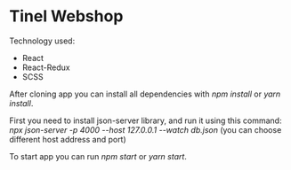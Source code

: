 <h1> Tinel Webshop </h1>

<p>Technology used:</p>
<ul>
<li>React</li>
<li>React-Redux</li>
<li>SCSS</li>
</ul>

<p>After cloning app you can install all dependencies with <em>npm install</em> or <em>yarn install</em>.</p>

<p>First you need to install json-server library, and run it using this command: <em>npx json-server -p 4000 --host 127.0.0.1  --watch db.json</em> (you can choose different host address and port) </p>

<p>To start app you can run <em>npm start</em> or <em>yarn start</em>.</p>

